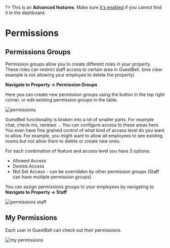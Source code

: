 ?> This is an **Advanced features**. Make sure [it's enabled](overview.md?id=advanced-features) if you cannot find it in the dashboard.

# Permissions

## Permissions Groups

Permission groups allow you to create different roles in your property. These roles can restrict staff access to certain area in GuestBell. (one clear example is not allowing your employee to delete the property)

**Navigate to Property -> Permission Groups**

Here you can create new permission groups using the button in the top right corner, or edit existing permission groups in the table.

![permissions](https://static.guestbell.com/img/docs/permissions/permissions.jpg)

GuestBell functionality is broken into a lot of smaller parts. For example chat, check-ins, reviews ... You can configure access to these areas here. You even have fine grained control of what kind of access level do you want to allow. For example, you might want to allow all employees to see existing rooms but not allow them to delete or create new ones.

For each combination of feature and access level you have 3 options:

- Allowed Access
- Denied Access
- Not Set Access - can be overridden by other permission groups (Staff can have multiple permission groups)

You can assign permissions groups to your employees by navigating to
**Navigate to Property -> Staff**

![permissions staff](https://static.guestbell.com/img/docs/permissions/permissionsStaff.jpg)

## My Permissions

Each user in GuestBell can check out their permissions.

![my permissions](https://static.guestbell.com/img/docs/permissions/myPermissions.jpg)
